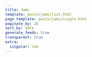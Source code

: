 ```yaml
---
title: Jams
template: posts/jams/list.html
page_template: posts/jams/single.html
paginate_by: 20
sort_by: date
generate_feeds: true
transparent: true
extra:
  singular: Jam
---
```

